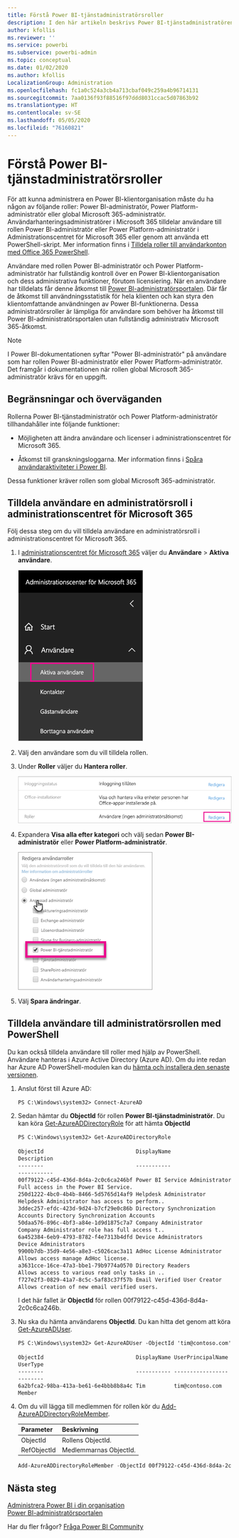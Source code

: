 ```yaml
---
title: Förstå Power BI-tjänstadministratörsroller
description: I den här artikeln beskrivs Power BI-tjänstadministratören och de specifika roller som ger administratörsbehörighet.
author: kfollis
ms.reviewer: ''
ms.service: powerbi
ms.subservice: powerbi-admin
ms.topic: conceptual
ms.date: 01/02/2020
ms.author: kfollis
LocalizationGroup: Administration
ms.openlocfilehash: fc1a0c524a3cb4a713cbaf049c259a4b96714131
ms.sourcegitcommit: 7aa0136f93f88516f97ddd8031ccac5d07863b92
ms.translationtype: HT
ms.contentlocale: sv-SE
ms.lasthandoff: 05/05/2020
ms.locfileid: "76160821"
---
```

# <a name="understanding-power-bi-service-administrator-roles"></a>Förstå Power BI-tjänstadministratörsroller

För att kunna administrera en Power BI-klientorganisation måste du ha någon av följande roller: Power BI-administratör, Power Platform-administratör eller global Microsoft 365-administratör. Användarhanteringsadministratörer i Microsoft 365 tilldelar användare till rollen Power BI-administratör eller Power Platform-administratör i Administrationscentret för Microsoft 365 eller genom att använda ett PowerShell-skript. Mer information finns i [Tilldela roller till användarkonton med Office 365 PowerShell](/office365/enterprise/powershell/assign-roles-to-user-accounts-with-office-365-powershell).

Användare med rollen Power BI-administratör och Power Platform-administratör har fullständig kontroll över en Power BI-klientorganisation och dess administrativa funktioner, förutom licensiering. När en användare har tilldelats får denne åtkomst till [Power BI-administratörsportalen](service-admin-portal.md). Där får de åtkomst till användningsstatistik för hela klienten och kan styra den klientomfattande användningen av Power BI-funktionerna. Dessa administratörsroller är lämpliga för användare som behöver ha åtkomst till Power BI-administratörsportalen utan fullständig administrativ Microsoft 365-åtkomst.

> [!NOTE]
> I Power BI-dokumentationen syftar "Power BI-administratör" på användare som har rollen Power BI-administratör eller Power Platform-administratör. Det framgår i dokumentationen när rollen global Microsoft 365-administratör krävs för en uppgift.

## <a name="limitations-and-considerations"></a>Begränsningar och överväganden

Rollerna Power BI-tjänstadministratör och Power Platform-administratör tillhandahåller inte följande funktioner:

* Möjligheten att ändra användare och licenser i administrationscentret för Microsoft 365.

* Åtkomst till granskningsloggarna. Mer information finns i [Spåra användaraktiviteter i Power BI](service-admin-auditing.md).

Dessa funktioner kräver rollen som global Microsoft 365-administratör.

## <a name="assign-users-to-an-admin-role-in-the-microsoft-365-admin-center"></a>Tilldela användare en administratörsroll i administrationscentret för Microsoft 365

Följ dessa steg om du vill tilldela användare en administratörsroll i administrationscentret för Microsoft 365.

1. I [administrationscentret för Microsoft 365](https://portal.office.com/adminportal/home#/homepage) väljer du **Användare** > **Aktiva användare**.

    ![Administrationscenter för Microsoft 365](media/service-admin-role/powerbi-admin-users.png)

1. Välj den användare som du vill tilldela rollen.

1. Under **Roller** väljer du **Hantera roller**.

    ![Hantera roller](media/service-admin-role/powerbi-admin-edit-roles.png)

1. Expandera **Visa alla efter kategori** och välj sedan **Power BI-administratör** eller **Power Platform-administratör**.

    ![Välja administratörsroll](media/service-admin-role/powerbi-admin-role.png)

1. Välj **Spara ändringar**.

## <a name="assign-users-to-the-admin-role-with-powershell"></a>Tilldela användare till administratörsrollen med PowerShell

Du kan också tilldela användare till roller med hjälp av PowerShell. Användare hanteras i Azure Active Directory (Azure AD). Om du inte redan har Azure AD PowerShell-modulen kan du [hämta och installera den senaste versionen](https://www.powershellgallery.com/packages/AzureAD/).

1. Anslut först till Azure AD:
   ```
   PS C:\Windows\system32> Connect-AzureAD
   ```

1. Sedan hämtar du **ObjectId** för rollen **Power BI-tjänstadministratör**. Du kan köra [Get-AzureADDirectoryRole](/powershell/module/azuread/get-azureaddirectoryrole) för att hämta **ObjectId**

    ```
    PS C:\Windows\system32> Get-AzureADDirectoryRole

    ObjectId                             DisplayName                        Description
    --------                             -----------                        -----------
    00f79122-c45d-436d-8d4a-2c0c6ca246bf Power BI Service Administrator     Full access in the Power BI Service.
    250d1222-4bc0-4b4b-8466-5d5765d14af9 Helpdesk Administrator             Helpdesk Administrator has access to perform..
    3ddec257-efdc-423d-9d24-b7cf29e0c86b Directory Synchronization Accounts Directory Synchronization Accounts
    50daa576-896c-4bf3-a84e-1d9d1875c7a7 Company Administrator              Company Administrator role has full access t..
    6a452384-6eb9-4793-8782-f4e7313b4dfd Device Administrators              Device Administrators
    9900b7db-35d9-4e56-a8e3-c5026cac3a11 AdHoc License Administrator        Allows access manage AdHoc license.
    a3631cce-16ce-47a3-bbe1-79b9774a0570 Directory Readers                  Allows access to various read only tasks in ..
    f727e2f3-0829-41a7-8c5c-5af83c37f57b Email Verified User Creator        Allows creation of new email verified users.
    ```

    I det här fallet är **ObjectId** för rollen 00f79122-c45d-436d-8d4a-2c0c6ca246b.

1. Nu ska du hämta användarens **ObjectId**. Du kan hitta det genom att köra [Get-AzureADUser](/powershell/module/azuread/get-azureaduser).

    ```
    PS C:\Windows\system32> Get-AzureADUser -ObjectId 'tim@contoso.com'

    ObjectId                             DisplayName UserPrincipalName      UserType
    --------                             ----------- -----------------      --------
    6a2bfca2-98ba-413a-be61-6e4bbb8b8a4c Tim         tim@contoso.com        Member
    ```

1. Om du vill lägga till medlemmen för rollen kör du [Add-AzureADDirectoryRoleMember](/powershell/module/azuread/add-azureaddirectoryrolemember).

    | Parameter | Beskrivning |
    | --- | --- |
    | ObjectId |Rollens ObjectId. |
    | RefObjectId |Medlemmarnas ObjectId. |

    ```powershell
    Add-AzureADDirectoryRoleMember -ObjectId 00f79122-c45d-436d-8d4a-2c0c6ca246bf -RefObjectId 6a2bfca2-98ba-413a-be61-6e4bbb8b8a4c
    ```

## <a name="next-steps"></a>Nästa steg

[Administrera Power BI i din organisation](service-admin-administering-power-bi-in-your-organization.md)  
[Power BI-administratörsportalen](service-admin-portal.md)  

Har du fler frågor? [Fråga Power BI Community](https://community.powerbi.com/)